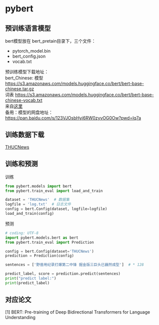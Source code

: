 # pybert
## 预训练语言模型
bert模型放在 bert_pretain目录下，三个文件：
 - pytorch_model.bin  
 - bert_config.json  
 - vocab.txt  

预训练模型下载地址：  
bert_Chinese: 模型 https://s3.amazonaws.com/models.huggingface.co/bert/bert-base-chinese.tar.gz  
              词表 https://s3.amazonaws.com/models.huggingface.co/bert/bert-base-chinese-vocab.txt  
来自[这里](https://github.com/huggingface/pytorch-transformers)   
备用：模型的网盘地址：https://pan.baidu.com/s/123VJOsbHyi6RW0zyvOG0Ow?pwd=lq7a

## 训练数据下载

[THUCNews](https://github.com/guofei9987/datasets_for_ml/blob/master/nlp/THUCNews.7z)

## 训练和预测

训练
```python
from pybert.models import bert
from pybert.train_eval import load_and_train

dataset = 'THUCNews'  # 数据集
logfile = 'log.txt'  # 日志文件
config = bert.Config(dataset, logfile=logfile)
load_and_train(config)
```

预测
```python
# coding: UTF-8
import pybert.models.bert as bert
from pybert.train_eval import Prediction

config = bert.Config(dataset='THUCNews')
prediction = Prediction(config)

sentences = ['野兽用纪录打爆第二中锋 掘金版三巨头已巍然成型']  # * 128

predict_label, score = prediction.predict(sentences)
print("predict label:")
print(predict_label)
```




## 对应论文
[1] BERT: Pre-training of Deep Bidirectional Transformers for Language Understanding  

